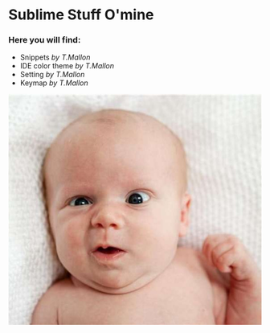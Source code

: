 # Sublime Stuff O'mine

### Here you will find:
* Snippets *by T.Mallon*
* IDE color theme *by T.Mallon*
* Setting *by T.Mallon*
* Keymap *by T.Mallon*

![mainstream](ohh-yeah-baby.jpg)

